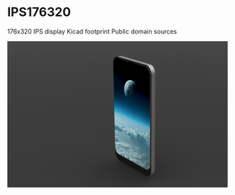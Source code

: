 # IPS176320
176x320 IPS display Kicad footprint
Public domain sources


![IPS_Display](https://github.com/ccadic/IPS176320/blob/main/rendering.JPG)

